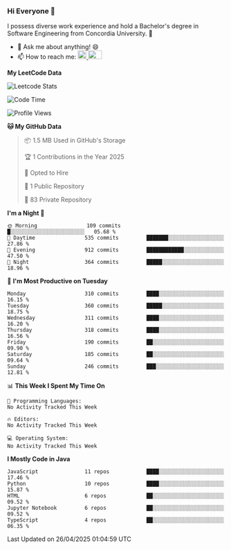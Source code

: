 ### Hi Everyone 👋
I possess diverse work experience and hold a Bachelor's degree in Software Engineering from Concordia University. 🏫

- 💬 Ask me about anything! 😄
- 📫 How to reach me: <a href="https://www.linkedin.com/in/siu-tong-ye/" target="_blank"> <img width="20px" width="32" src="https://cdn.jsdelivr.net/npm/simple-icons@v3/icons/linkedin.svg" /> </a> <a href="mailto:SiuTongYe@gmail.com" target="_blank"> <img height="20" width="32" src="https://cdn.jsdelivr.net/npm/simple-icons@v3/icons/gmail.svg" /> </a>

**My LeetCode Data** 

![Leetcode Stats](https://leetcard.jacoblin.cool/Siu_Ye)

<!--START_SECTION:waka-->
![Code Time](http://img.shields.io/badge/Code%20Time-295%20hrs%2037%20mins-blue)

![Profile Views](http://img.shields.io/badge/Profile%20Views-0-blue)

**🐱 My GitHub Data** 

> 📦 1.5 MB Used in GitHub's Storage 
 > 
> 🏆 1 Contributions in the Year 2025
 > 
> 💼 Opted to Hire
 > 
> 📜 1 Public Repository 
 > 
> 🔑 83 Private Repository 
 > 
**I'm a Night 🦉** 

```text
🌞 Morning                109 commits         █░░░░░░░░░░░░░░░░░░░░░░░░   05.68 % 
🌆 Daytime                535 commits         ███████░░░░░░░░░░░░░░░░░░   27.86 % 
🌃 Evening                912 commits         ████████████░░░░░░░░░░░░░   47.50 % 
🌙 Night                  364 commits         █████░░░░░░░░░░░░░░░░░░░░   18.96 % 
```
📅 **I'm Most Productive on Tuesday** 

```text
Monday                   310 commits         ████░░░░░░░░░░░░░░░░░░░░░   16.15 % 
Tuesday                  360 commits         █████░░░░░░░░░░░░░░░░░░░░   18.75 % 
Wednesday                311 commits         ████░░░░░░░░░░░░░░░░░░░░░   16.20 % 
Thursday                 318 commits         ████░░░░░░░░░░░░░░░░░░░░░   16.56 % 
Friday                   190 commits         ██░░░░░░░░░░░░░░░░░░░░░░░   09.90 % 
Saturday                 185 commits         ██░░░░░░░░░░░░░░░░░░░░░░░   09.64 % 
Sunday                   246 commits         ███░░░░░░░░░░░░░░░░░░░░░░   12.81 % 
```


📊 **This Week I Spent My Time On** 

```text
💬 Programming Languages: 
No Activity Tracked This Week

🔥 Editors: 
No Activity Tracked This Week

💻 Operating System: 
No Activity Tracked This Week
```

**I Mostly Code in Java** 

```text
JavaScript               11 repos            ████░░░░░░░░░░░░░░░░░░░░░   17.46 % 
Python                   10 repos            ████░░░░░░░░░░░░░░░░░░░░░   15.87 % 
HTML                     6 repos             ██░░░░░░░░░░░░░░░░░░░░░░░   09.52 % 
Jupyter Notebook         6 repos             ██░░░░░░░░░░░░░░░░░░░░░░░   09.52 % 
TypeScript               4 repos             ██░░░░░░░░░░░░░░░░░░░░░░░   06.35 % 
```




 Last Updated on 26/04/2025 01:04:59 UTC
<!--END_SECTION:waka-->

